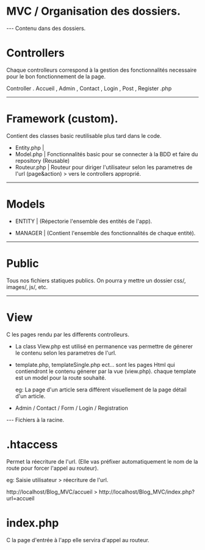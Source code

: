 # MVC / Organisation des dossiers.

--- Contenu dans des dossiers.

# Controllers

Chaque controlleurs correspond à la gestion des fonctionnalités necessaire pour le bon fonctionnement de la page.

Controller . Accueil , Admin , Contact , Login , Post , Register .php

---

# Framework (custom).

Contient des classes basic reutilisable plus tard dans le code.

- Entity.php |
- Model.php | Fonctionnalités basic pour se connecter à la BDD et faire du repository (Reusable)
- Routeur.php | Routeur pour diriger l'utilisateur selon les parametres de l'url (page&action) > vers le controllers approprié.

---

# Models

- ENTITY | (Répectorie l'ensemble des entités de l'app).

- MANAGER | (Contient l'ensemble des fonctionnalités de chaque entité).

---

# Public

Tous nos fichiers statiques publics. On pourra y mettre un dossier css/, images/, js/, etc.

---

# View

C les pages rendu par les differents controlleurs.

- La class View.php est utilisé en permanence vas permettre de génerer le contenu selon les parametres de l'url.

- template.php, templateSingle.php ect... sont les pages Html qui contiendront le contenu génerer par la vue (view.php).
  chaque template est un model pour la route souhaité.

  eg: La page d'un article sera différent visuellement de la page détail d'un article.

- Admin / Contact / Form / Login / Registration

--- Fichiers à la racine.

# .htaccess

Permet la réecriture de l'url. (Elle vas préfixer automatiquement le nom de la route pour forcer l'appel au routeur).

eg:
Saisie utilisateur > réecriture de l'url.

http://localhost/Blog_MVC/accueil > http://localhost/Blog_MVC/index.php?url=accueil

# index.php

C la page d'entrée à l'app elle servira d'appel au routeur.
